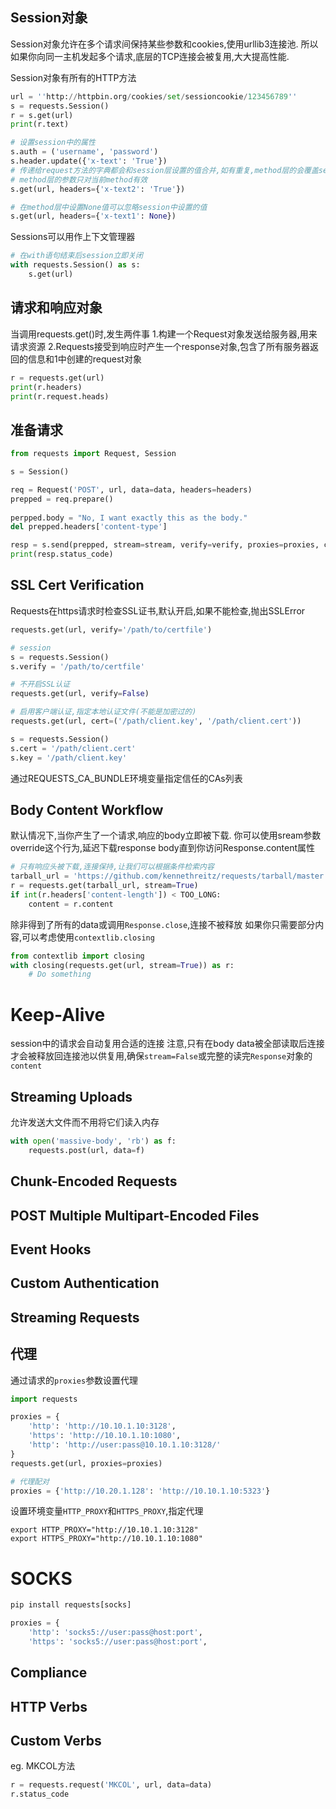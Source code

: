 ## Session对象
Session对象允许在多个请求间保持某些参数和cookies,使用urllib3连接池.
所以如果你向同一主机发起多个请求,底层的TCP连接会被复用,大大提高性能.

Session对象有所有的HTTP方法
```python
url = ''http://httpbin.org/cookies/set/sessioncookie/123456789''
s = requests.Session()
r = s.get(url)
print(r.text)

# 设置session中的属性
s.auth = ('username', 'password')
s.header.update({'x-text': 'True'})
# 传递给request方法的字典都会和session层设置的值合并,如有重复,method层的会覆盖session层的值
# method层的参数只对当前method有效 
s.get(url, headers={'x-text2': 'True'})

# 在method层中设置None值可以忽略session中设置的值
s.get(url, headers={'x-text1': None})
```

Sessions可以用作上下文管理器
```python
# 在with语句结束后session立即关闭
with requests.Session() as s:
    s.get(url)
```


## 请求和响应对象
当调用requests.get()时,发生两件事
1.构建一个Request对象发送给服务器,用来请求资源
2.Requests接受到响应时产生一个response对象,包含了所有服务器返回的信息和1中创建的request对象
```python
r = requests.get(url)
print(r.headers)
print(r.request.heads)
```


## 准备请求
```python
from requests import Request, Session

s = Session()

req = Request('POST', url, data=data, headers=headers)
prepped = req.prepare()
 
perpped.body = "No, I want exactly this as the body."
del prepped.headers['content-type']

resp = s.send(prepped, stream=stream, verify=verify, proxies=proxies, cert=cert, timeout=timeout)
print(resp.status_code)
```


## SSL Cert Verification
Requests在https请求时检查SSL证书,默认开启,如果不能检查,抛出SSLError
```python
requests.get(url, verify='/path/to/certfile')

# session
s = requests.Session()
s.verify = '/path/to/certfile'

# 不开启SSL认证
requests.get(url, verify=False)

# 启用客户端认证,指定本地认证文件(不能是加密过的)
requests.get(url, cert=('/path/client.key', '/path/client.cert'))

s = requests.Session()
s.cert = '/path/client.cert'
s.key = '/path/client.key'
```
通过REQUESTS_CA_BUNDLE环境变量指定信任的CAs列表


## Body Content Workflow
默认情况下,当你产生了一个请求,响应的body立即被下载.
你可以使用sream参数override这个行为,延迟下载response body直到你访问Response.content属性
```python
# 只有响应头被下载,连接保持,让我们可以根据条件检索内容
tarball_url = 'https://github.com/kennethreitz/requests/tarball/master'
r = requests.get(tarball_url, stream=True)
if int(r.headers['content-length']) < TOO_LONG:
    content = r.content
```

除非得到了所有的data或调用`Response.close`,连接不被释放
如果你只需要部分内容,可以考虑使用`contextlib.closing`
```python
from contextlib import closing
with closing(requests.get(url, stream=True)) as r:
    # Do something    
```


# Keep-Alive
session中的请求会自动复用合适的连接
注意,只有在body data被全部读取后连接才会被释放回连接池以供复用,确保`stream=False`或完整的读完`Response`对象的`content`


## Streaming Uploads
允许发送大文件而不用将它们读入内存
```python
with open('massive-body', 'rb') as f:
    requests.post(url, data=f)
```


## Chunk-Encoded Requests


## POST Multiple Multipart-Encoded Files


## Event Hooks


## Custom Authentication


## Streaming Requests


## 代理
通过请求的`proxies`参数设置代理
```python
import requests

proxies = {
    'http': 'http://10.10.1.10:3128',
    'https': 'http://10.10.1.10:1080',
    'http': 'http://user:pass@10.10.1.10:3128/'
}
requests.get(url, proxies=proxies)

# 代理配对
proxies = {'http://10.20.1.128': 'http://10.10.1.10:5323'}
```
设置环境变量`HTTP_PROXY`和`HTTPS_PROXY`,指定代理
```
export HTTP_PROXY="http://10.10.1.10:3128"
export HTTPS_PROXY="http://10.10.1.10:1080"
```

# SOCKS
```python
pip install requests[socks]

proxies = {
    'http': 'socks5://user:pass@host:port',
    'https': 'socks5://user:pass@host:port',
```


## Compliance


## HTTP Verbs


## Custom Verbs
eg. MKCOL方法
```python
r = requests.request('MKCOL', url, data=data)
r.status_code
```
